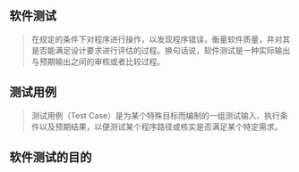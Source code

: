 ## 软件测试
> 在规定的条件下对程序进行操作，以发现程序错误，衡量软件质量，并对其是否能满足设计要求进行评估的过程。换句话说，软件测试是一种实际输出与预期输出之间的审核或者比较过程。

## 测试用例
> 测试用例（Test Case）是为某个特殊目标而编制的一组测试输入、执行条件以及预期结果，以便测试某个程序路径或核实是否满足某个特定需求。

## 软件测试的目的

